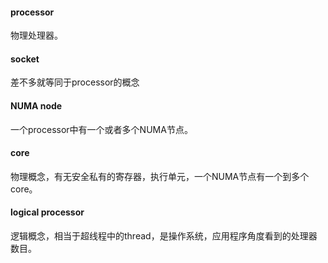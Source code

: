 #### processor 
物理处理器。

#### socket
差不多就等同于processor的概念

#### NUMA node
一个processor中有一个或者多个NUMA节点。

#### core
物理概念，有无安全私有的寄存器，执行单元，一个NUMA节点有一个到多个core。

#### logical processor
逻辑概念，相当于超线程中的thread，是操作系统，应用程序角度看到的处理器数目。
